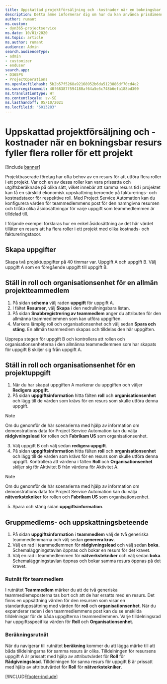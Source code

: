```yaml
---
title: Uppskattad projektförsäljning och -kostnader när en bokningsbar resurs fyller flera roller för ett projekt
description: Detta ämne informerar dig om hur du kan använda prisdimensioner för att stödja prissättning och kostnadsredovisning för en resurs som fyller flera roller i ett projekt.
author: rumant
ms.custom:
- dyn365-projectservice
ms.date: 10/01/2020
ms.topic: article
ms.author: rumant
audience: Admin
search.audienceType:
- admin
- customizer
- enduser
search.app:
- D365PS
- ProjectOperations
ms.openlocfilehash: 5b2b57f5268a92168952b6da5123886df70cd4e2
ms.sourcegitcommit: 40f68387f594180af64a5e5c748b6efa188bd300
ms.translationtype: HT
ms.contentlocale: sv-SE
ms.lasthandoff: 05/10/2021
ms.locfileid: "6013283"
---
```

# <a name="estimate-project-sales-and-costs-when-a-bookable-resource-fills-multiple-roles-for-a-project"></a>Uppskattad projektförsäljning och -kostnader när en bokningsbar resurs fyller flera roller för ett projekt 

[!include [banner](../includes/psa-now-project-operations.md)]

Projektbaserade företag har ofta behov av en resurs för att utföra flera roller i ett projekt. Var och en av dessa roller kan vara prissatta och utgiftsberäknade på olika sätt, vilket innebär att samma resurs tid i projektet kan få en särskild ekonomisk uppskattning beroende på fakturerings- och kostnadstaxor för respektive roll. Med Project Service Automation kan du konfigurera värden för teammedlemmens post för den namngivna resursen och tillåta olika åsidosättningar för varje uppgift som teammedlemmen är tilldelad till.

I följande exempel förklaras hur en enkel åsidosättning av det här värdet tillåter en resurs att ha flera roller i ett projekt med olika kostnads- och faktureringstaxor.

## <a name="create-tasks"></a>Skapa uppgifter
Skapa två projektuppgifter på 40 timmar var. Uppgift A och uppgift B. Välj uppgift A som en föregående uppgift till uppgift B.

## <a name="set-up-role-and-organization-unit-for-a-generic-project-team-member"></a>Ställ in roll och organisationsenhet för en allmän projektteammedlem

1. På sidan **schema** välj raden **uppgift** för uppgift A. 
2. I fältet **Resurser**, välj **Skapa** i den nedrullningsbara listan.
3. På sidan **Snabbregistrering av teammedlem** anger du attributen för den allmänna teammedlemmen som kan utföra uppgiften.
4. Markera lämplig roll och organisationsenhet och välj sedan **Spara och stäng**. En allmän teammedlem skapas och tilldelas den här uppgiften. 

Upprepa stegen för uppgift B och kontrollera att rollen och organisationsenheterna i den allmänna teammedlemmen som har skapats för uppgift B skiljer sig från uppgift A. 

## <a name="set-up-role-and-organization-unit-for-a-project-task"></a>Ställ in roll och organisationsenhet för en projektuppgift

1. När du har skapat uppgiften A markerar du uppgiften och väljer **Redigera uppgift**.
2. På sidan **uppgiftsinformation** hitta fälten **roll** och **organisationsenhet** och lägg till de värden som krävs för en resurs som skulle utföra denna uppgift. 

  > [!NOTE]
  > Om du genomför de här scenarierna med hjälp av information om demonstrations data för Project Service Automation kan du välja **rådgivningslead** för rollen och **Fabrikam US** som organisationsenhet.

3. Välj uppgift B och välj sedan **redigera uppgift**.
4. På sidan **uppgiftsinformation** hitta fälten **roll** och **organisationsenhet** och lägg till de värden som krävs för en resurs som skulle utföra denna uppgift. Kontrollera att värdena i fälten **Roll** och **Organisationsenhet** skiljer sig för Aktivitet B från värdena för Aktivitet A. 

  > [!NOTE]
  > Om du genomför de här scenarierna med hjälp av information om demonstrations data för Project Service Automation kan du välja **nätverkstekniker** för rollen och **Fabrikam US** som organisationsenhet.

5. Spara och stäng sidan **uppgiftsinformation**. 

## <a name="team-member-and-estimates-behavior"></a>Gruppmedlems- och uppskattningsbeteende 

1. På sidan **uppgiftsinformation** i **teammedlem** välj de två generiska teammedlemmarna och välj sedan **generera krav**. 
2. Välj en rad i teammedlemmen för **rådgivningslead** och välj sedan **boka**. Schemaläggningstavlan öppnas och bokar en resurs för det kravet.
3. Välj en rad i teammedlemmen för **nätverkstekniker** och välj sedan **boka**. Schemaläggningstavlan öppnas och bokar samma resurs öppnas på det kravet.

### <a name="team-member-grid"></a>Rutnät för teammedlem 
I rutnätet **Teammedlem** märker du att de två generiska teammedlemsposterna tas bort och att de har ersatts med en resurs. Det finns en uppsättning värden för den resursen som visar en standarduppsättning med värden för **roll** och **organisationsenhet**.
När du expanderar raden i den teammedlemmens post kan du se enskilda tilldelningar för de båda uppgifterna i teammedlemmen. Varje tilldelningsrad har uppgiftsspecifika värden för **Roll** och **Organisationsenhet**. 

### <a name="estimates-grid"></a>Beräkningsrutnät 
När du navigerar till rutnätet **beräkning** kommer du att lägga märke till att båda tilldelningarna för samma resurs är olika.
Tilldelningen för resursens uppgift A är prissatt med hjälp av attributvärdet för **Roll** för **Rådgivningslead**. Tilldelningen för sanna resurs för uppgift B är prissatt med hjälp av attributvärdet för **Roll** för **nätverkstekniker**.



[!INCLUDE[footer-include](../includes/footer-banner.md)]